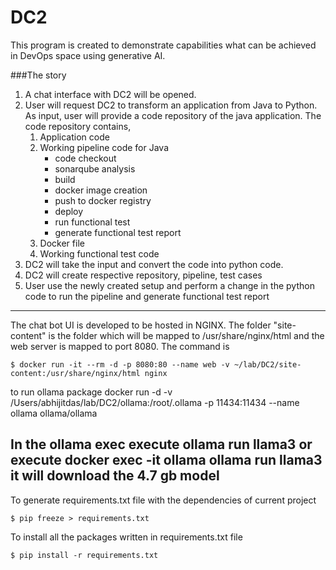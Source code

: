 # DC2

This program is created to demonstrate capabilities what can be achieved in DevOps space using 
generative AI.

###The story
1. A chat interface with DC2 will be opened.
2. User will request DC2 to transform an application from Java to Python. As input, user will provide
a code repository of the java application. The code repository contains,
   1. Application code
   2. Working pipeline code for Java
      - code checkout
      - sonarqube analysis 
      - build
      - docker image creation
      - push to docker registry
      - deploy
      - run functional test
      - generate functional test report
   3. Docker file
   4. Working functional test code
3. DC2 will take the input and convert the code into python code.
4. DC2 will create respective repository, pipeline, test cases
5. User use the newly created setup and perform a change in the python code to run the pipeline and
generate functional test report

---



The chat bot UI is developed to be hosted in NGINX. The folder "site-content" is the folder which will be mapped to 
/usr/share/nginx/html and the web server is mapped to port 8080. The command is
```
$ docker run -it --rm -d -p 8080:80 --name web -v ~/lab/DC2/site-content:/usr/share/nginx/html nginx
```

to run ollama package
docker run -d -v /Users/abhijitdas/lab/DC2/ollama:/root/.ollama -p 11434:11434 --name ollama ollama/ollama

In the ollama exec execute
ollama run llama3
or execute 
docker exec -it ollama ollama run llama3
it will download the 4.7 gb model
---------------------------------------------
To generate requirements.txt file with the dependencies of current project
```
$ pip freeze > requirements.txt
```
To install all the packages written in requirements.txt file
```
$ pip install -r requirements.txt
``` 
 